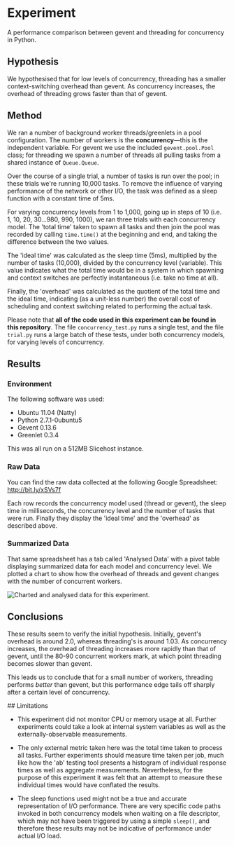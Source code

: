 # Experiment

A performance comparison between gevent and threading for concurrency in
Python.


## Hypothesis

We hypothesised that for low levels of concurrency, threading has a smaller
context-switching overhead than gevent. As concurrency increases, the overhead
of threading grows faster than that of gevent.


## Method

We ran a number of background worker threads/greenlets in a pool configuration.
The number of workers is the **concurrency**—this is the independent variable.
For gevent we use the included `gevent.pool.Pool` class; for threading we
spawn a number of threads all pulling tasks from a shared instance of
`Queue.Queue`.

Over the course of a single trial, a number of tasks is run over the pool; in
these trials we're running 10,000 tasks.  To remove the influence of varying
performance of the network or other I/O, the task was defined as a sleep
function with a constant time of 5ms.

For varying concurrency levels from 1 to 1,000, going up in steps of 10 (i.e.
1, 10, 20, 30…980, 990, 1000), we ran three trials with each concurrency model.
The 'total time' taken to spawn all tasks and then join the pool was recorded
by calling `time.time()` at the beginning and end, and taking the difference
between the two values.

The 'ideal time' was calculated as the sleep time (5ms), multiplied by the
number of tasks (10,000), divided by the concurrency level (variable). This
value indicates what the total time would be in a system in which spawning and
context switches are perfectly instantaneous (i.e. take no time at all).

Finally, the 'overhead' was calculated as the quotient of the total time and
the ideal time, indicating (as a unit-less number) the overall cost of
scheduling and context switching related to performing the actual task.

Please note that **all of the code used in this experiment can be found in this
repository**. The file `concurrency_test.py` runs a single test, and the file
`trial.py` runs a large batch of these tests, under both concurrency models,
for varying levels of concurrency.


## Results

### Environment

The following software was used:

* Ubuntu 11.04 (Natty)
* Python 2.7.1-0ubuntu5
* Gevent 0.13.6
* Greenlet 0.3.4

This was all run on a 512MB Slicehost instance.

### Raw Data

You can find the raw data collected at the following Google Spreadsheet:
http://bit.ly/xSVs7f

Each row records the concurrency model used (thread or gevent), the sleep time
in milliseconds, the concurrency level and the number of tasks that were run.
Finally they display the 'ideal time' and the 'overhead' as described above.

### Summarized Data

That same spreadsheet has a tab called 'Analysed Data' with a pivot table
displaying summarized data for each model and concurrency level. We plotted a
chart to show how the overhead of threads and gevent changes with the number
of concurrent workers.

<img src="https://docs.google.com/a/zacharyvoase.com/spreadsheet/oimg?key=0AsuBtR4mF_kwdC00cTB3ZEgxbEVwRWJ0N19ER3ZPb0E&oid=1&zx=dahf936jcc15" alt="Charted and analysed data for this experiment." />


## Conclusions

These results seem to verify the initial hypothesis. Initially, gevent's
overhead is around 2.0, whereas threading's is around 1.03. As concurrency
increases, the overhead of threading increases more rapidly than that of
gevent, until the 80-90 concurrent workers mark, at which point threading
becomes slower than gevent.

This leads us to conclude that for a small number of workers, threading
performs *better* than gevent, but this performance edge tails off sharply
after a certain level of concurrency.


## Limitations

* This experiment did not monitor CPU or memory usage at all. Further
  experiments could take a look at internal system variables as well as the
  externally-observable measurements.

* The only external metric taken here was the total time taken to process all
  tasks. Further experiments should measure time taken per job, much like how
  the 'ab' testing tool presents a histogram of individual response times as
  well as aggregate measurements. Nevertheless, for the purpose of this
  experiment it was felt that an attempt to measure these individual times
  would have conflated the results.

* The sleep functions used might not be a true and accurate representation of
  I/O performance. There are very specific code paths invoked in both
  concurrency models when waiting on a file descriptor, which may not have been
  triggered by using a simple `sleep()`, and therefore these results may not be
  indicative of performance under actual I/O load.
